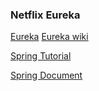 
### Netflix Eureka

[Eureka](https://github.com/Netflix/eureka)
[Eureka wiki](https://github.com/Netflix/eureka/wiki)



[Spring Tutorial](https://spring.io/guides/gs/service-registration-and-discovery/)

[Spring Document](http://cloud.spring.io/spring-cloud-netflix/spring-cloud-netflix.html)

###

